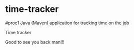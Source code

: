 # time-tracker
#proc1 
Java (Maven) application for tracking time on the job

Time tracker

Good to see you back man!!!
